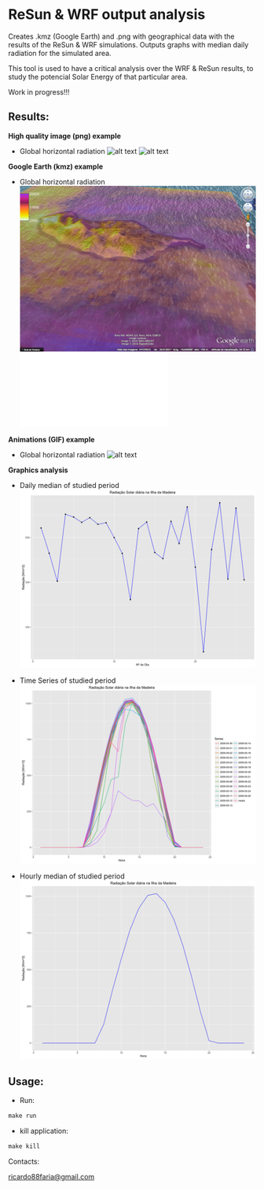 # ReSun & WRF output analysis
Creates .kmz (Google Earth) and .png with geographical data with the results of the ReSun & WRF simulations. Outputs graphs with median daily radiation for the simulated area.

This tool is used to have a critical analysis over the WRF & ReSun results, to study the potencial Solar Energy of that particular area.

Work in progress!!!

## Results:

**High quality image (png) example**

* Global horizontal radiation
![alt text](obs/Rad_2009-05-01.png)
![alt text](obs/Rad_2009-05-02.png)

**Google Earth (kmz) example**

* Global horizontal radiation
![alt text](obs/kmz.png)
![alt text](obs/rad.html)

**Animations (GIF) example**

* Global horizontal radiation
![alt text](obs/Rad_2009-05-25.gif)

**Graphics analysis**

* Daily median of studied period
![alt text](obs/Rad_daily_2009-04-30.png)

* Time Series of studied period
![alt text](obs/Rad_hour_TS_2009-04-30.png)

* Hourly median of studied period
![alt text](obs/Rad_month_2009-04-30.png)

## Usage:

* Run:
```r
make run
```

* kill application:
```r
make kill
```

Contacts:

<ricardo88faria@gmail.com>
